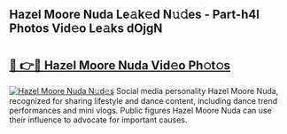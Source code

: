 ## Hazel Moore Nuda Le𝚊k𝚎d N𝚞𝚍es - Part-h4l Photos Vid𝚎o Le𝚊ks dOjgN

# <h2><a href="http://fbfhtdl.evod.top/?m=Hazel+Moore+Nuda">🔗 👉🔴 Hazel Moore Nuda Vid𝚎o Ph𝚘t𝚘s</a></h2>

[![Hazel Moore Nuda N𝚞d𝚎s](https://i.imgur.com/8V9OHl7.gif)](http://fbfhtdl.evod.top/?m=Hazel+Moore+Nuda)
Social media personality Hazel Moore Nuda, recognized for sharing lifestyle and dance content, including dance trend performances and mini vlogs. Public figures Hazel Moore Nuda can use their influence to advocate for important causes. 
